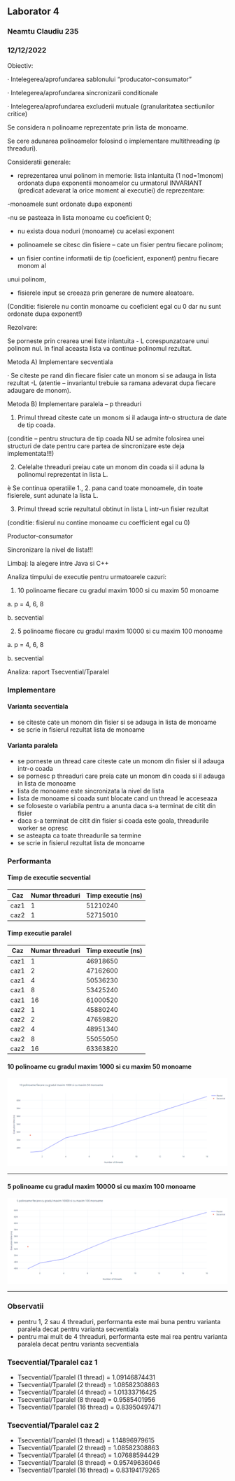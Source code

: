 ## Laborator 4

### Neamtu Claudiu 235
### 12/12/2022

Obiectiv:

· Intelegerea/aprofundarea sablonului “producator-consumator”

· Intelegerea/aprofundarea sincronizarii conditionale

· Intelegerea/aprofundarea excluderii mutuale (granularitatea sectiunilor critice)

Se considera n polinoame reprezentate prin lista de monoame.

Se cere adunarea polinoamelor folosind o implementare multithreading (p threaduri).

Consideratii generale:

- reprezentarea unui polinom in memorie: lista inlantuita (1 nod=1monom) ordonata dupa exponentii monoamelor cu urmatorul INVARIANT (predicat adevarat la orice moment al executiei) de reprezentare:

-monoamele sunt ordonate dupa exponenti

-nu se pasteaza in lista monoame cu coeficient 0;

- nu exista doua noduri (monoame) cu acelasi exponent

- polinoamele se citesc din fisiere – cate un fisier pentru fiecare polinom;

- un fisier contine informatii de tip (coeficient, exponent) pentru fiecare monom al

unui polinom,

- fisierele input se creeaza prin generare de numere aleatoare.

(Conditie: fisierele nu contin monoame cu coeficient egal cu 0 dar nu sunt ordonate dupa exponent!)

Rezolvare:

Se porneste prin crearea unei liste inlantuita - L corespunzatoare unui polinom nul. In final aceasta lista va continue polinomul rezultat.

Metoda A) Implementare secventiala

· Se citeste pe rand din fiecare fisier cate un monom si se adauga in lista rezultat -L (atentie – invariantul trebuie sa ramana adevarat dupa fiecare adaugare de monom).

Metoda B) Implementare paralela – p threaduri

1. Primul thread citeste cate un monom si il adauga intr-o structura de date de tip coada.

(conditie – pentru structura de tip coada NU se admite folosirea unei structuri de date pentru care partea de sincronizare este deja implementata!!!)

2. Celelalte threaduri preiau cate un monom din coada si il aduna la polinomul reprezentat in lista L.

è Se continua operatiile 1., 2. pana cand toate monoamele, din toate fisierele, sunt adunate la lista L.

3. Primul thread scrie rezultatul obtinut in lista L intr-un fisier rezultat

(conditie: fisierul nu contine monoame cu coefficient egal cu 0)

Productor-consumator

Sincronizare la nivel de lista!!!

Limbaj: la alegere intre Java si C++

Analiza timpului de executie pentru urmatoarele cazuri:

1) 10 polinoame fiecare cu gradul maxim 1000 si cu maxim 50 monoame

a. p = 4, 6, 8

b. secvential

2) 5 polinoame fiecare cu gradul maxim 10000 si cu maxim 100 monoame

a. p = 4, 6, 8

b. secvential

Analiza: raport Tsecvential/Tparalel

### Implementare

#### Varianta secventiala

- se citeste cate un monom din fisier si se adauga in lista de monoame
- se scrie in fisierul rezultat lista de monoame

#### Varianta paralela

- se porneste un thread care citeste cate un monom din fisier si il adauga intr-o coada
- se pornesc p threaduri care preia cate un monom din coada si il adauga in lista de monoame
- lista de monoame este sincronizata la nivel de lista
- lista de monoame si coada sunt blocate cand un thread le acceseaza
- se foloseste o variabila pentru a anunta daca s-a terminat de citit din fisier
- daca s-a terminat de citit din fisier si coada este goala, threadurile worker se opresc
- se asteapta ca toate threadurile sa termine
- se scrie in fisierul rezultat lista de monoame

### Performanta

#### Timp de executie secvential

| Caz  	| Numar threaduri 	| Timp executie (ns) 	|
|------	|-----------------	|--------------------	|
| caz1 	| 1               	| 51210240           	|
| caz2 	| 1               	| 52715010           	|

#### Timp executie paralel
| Caz  	| Numar threaduri 	| Timp executie (ns) 	|
|------	|-----------------	|--------------------	|
| caz1 	| 1               	| 46918650           	|
| caz1 	| 2               	| 47162600           	|
| caz1 	| 4               	| 50536230           	|
| caz1 	| 8               	| 53425240           	|
| caz1 	| 16              	| 61000520           	|
| caz2 	| 1               	| 45880240           	|
| caz2 	| 2               	| 47659820           	|
| caz2 	| 4               	| 48951340           	|
| caz2 	| 8               	| 55055050           	|
| caz2 	| 16              	| 63363820           	|


#### 10 polinoame cu gradul maxim 1000 si cu maxim 50 monoame

![](Screenshot_4.png)

---

#### 5 polinoame cu gradul maxim 10000 si cu maxim 100 monoame

![](Screenshot_5.png)

---

### Observatii
- pentru 1, 2 sau 4 threaduri, performanta este mai buna pentru varianta paralela decat pentru varianta secventiala
- pentru mai mult de 4 threaduri, performanta este mai rea pentru varianta paralela decat pentru varianta secventiala

### Tsecvential/Tparalel caz 1 

- Tsecvential/Tparalel (1 thread) = 1.09146874431
- Tsecvential/Tparalel (2 thread) = 1.08582308863
- Tsecvential/Tparalel (4 thread) = 1.01333716425
- Tsecvential/Tparalel (8 thread) = 0.9585401956
- Tsecvential/Tparalel (16 thread) = 0.83950497471

### Tsecvential/Tparalel caz 2

- Tsecvential/Tparalel (1 thread) = 1.14896979615
- Tsecvential/Tparalel (2 thread) = 1.08582308863
- Tsecvential/Tparalel (4 thread) = 1.07688594429
- Tsecvential/Tparalel (8 thread) = 0.95749636046
- Tsecvential/Tparalel (16 thread) = 0.83194179265